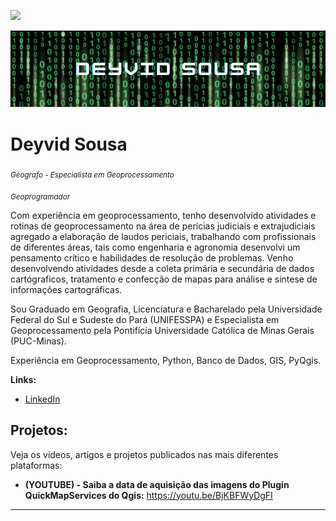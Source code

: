 [![](https://img.shields.io/badge/python-3.7+-blue.svg)](https://www.python.org/downloads/release/python-365/)

<p align="center">
  <img src="banner_.png" >
</p>

# Deyvid Sousa
<sub>*Géografo - Especialista em Geoprocessamento*</sub>

<sub>*Geoprogramador*</sub>


Com experiência em geoprocessamento, tenho desenvolvido atividades e rotinas de geoprocessamento na área de perícias judiciais e extrajudiciais agregado a elaboração de laudos periciais, trabalhando com profissionais de diferentes áreas, tais como engenharia e agronomia desenvolvi um pensamento crítico e habilidades de resolução de problemas.
Venho desenvolvendo atividades desde a coleta primária e secundária de dados cartógraficos, tratamento e confecção de mapas para análise e sintese de informações cartográficas.

Sou Graduado em Geografia, Licenciatura e Bacharelado pela Universidade Federal do Sul e Sudeste do Pará (UNIFESSPA) e Especialista em Geoprocessamento pela Pontifícia Universidade Católica de Minas Gerais (PUC-Minas).

Experiência em Geoprocessamento, Python, Banco de Dados, GIS, PyQgis.

**Links:**
* [LinkedIn](https://www.linkedin.com/in/deyvid-sousa-782301114/)

## Projetos:
Veja os videos, artigos e projetos publicados nas mais diferentes plataformas:

* **(YOUTUBE) - Saiba a data de aquisição das imagens do Plugin QuickMapServices do Qgis:** https://youtu.be/BjKBFWyDgFI


---




